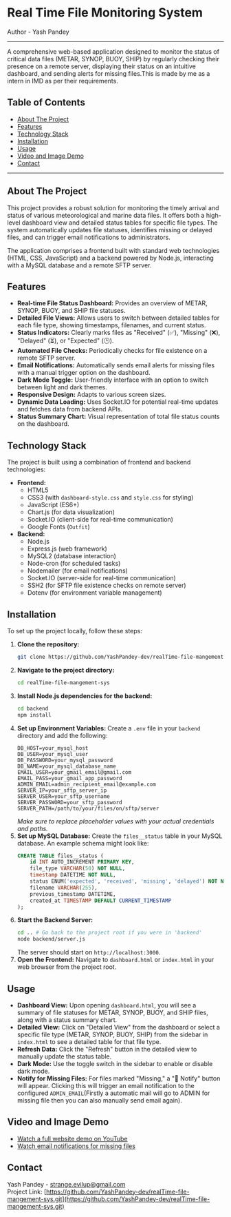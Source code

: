 # Real Time File Monitoring System
Author - Yash Pandey
_ _ _

A comprehensive web-based application designed to monitor the status of critical data files (METAR, SYNOP, BUOY, SHIP) by regularly checking their presence on a remote server, displaying their status on an intuitive dashboard, and sending alerts for missing files.This is made by me as a intern in IMD as per their requirements.

## Table of Contents

* [About The Project](#about-the-project)
* [Features](#features)
* [Technology Stack](#technology-stack)
* [Installation](#installation)
* [Usage](#usage)
* [Video and Image Demo](#video-and-image-demo)
* [Contact](#contact)

---

## About The Project

This project provides a robust solution for monitoring the timely arrival and status of various meteorological and marine data files. It offers both a high-level dashboard view and detailed status tables for specific file types. The system automatically updates file statuses, identifies missing or delayed files, and can trigger email notifications to administrators.

The application comprises a frontend built with standard web technologies (HTML, CSS, JavaScript) and a backend powered by Node.js, interacting with a MySQL database and a remote SFTP server.

## Features

* **Real-time File Status Dashboard:** Provides an overview of METAR, SYNOP, BUOY, and SHIP file statuses.
* **Detailed File Views:** Allows users to switch between detailed tables for each file type, showing timestamps, filenames, and current status.
* **Status Indicators:** Clearly marks files as "Received" (✅), "Missing" (❌), "Delayed" (⏳), or "Expected" (🕒).
* **Automated File Checks:** Periodically checks for file existence on a remote SFTP server.
* **Email Notifications:** Automatically sends email alerts for missing files with a manual trigger option on the dashboard.
* **Dark Mode Toggle:** User-friendly interface with an option to switch between light and dark themes.
* **Responsive Design:** Adapts to various screen sizes.
* **Dynamic Data Loading:** Uses Socket.IO for potential real-time updates and fetches data from backend APIs.
* **Status Summary Chart:** Visual representation of total file status counts on the dashboard.

## Technology Stack

The project is built using a combination of frontend and backend technologies:

* **Frontend:**
    * HTML5
    * CSS3 (with `dashboard-style.css` and `style.css` for styling)
    * JavaScript (ES6+)
    * Chart.js (for data visualization)
    * Socket.IO (client-side for real-time communication)
    * Google Fonts (`Outfit`)
* **Backend:**
    * Node.js
    * Express.js (web framework)
    * MySQL2 (database interaction)
    * Node-cron (for scheduled tasks)
    * Nodemailer (for email notifications)
    * Socket.IO (server-side for real-time communication)
    * SSH2 (for SFTP file existence checks on remote server)
    * Dotenv (for environment variable management)

## Installation

To set up the project locally, follow these steps:

1.  **Clone the repository:**
    ```bash
    git clone https://github.com/YashPandey-dev/realTime-file-mangement-sys.git
    ```
2.  **Navigate to the project directory:**
    ```bash
    cd realTime-file-mangement-sys
    ```
3.  **Install Node.js dependencies for the backend:**
    ```bash
    cd backend
    npm install
    ```
4.  **Set up Environment Variables:**
    Create a `.env` file in your `backend` directory and add the following:
    ```
    DB_HOST=your_mysql_host
    DB_USER=your_mysql_user
    DB_PASSWORD=your_mysql_password
    DB_NAME=your_mysql_database_name
    EMAIL_USER=your_gmail_email@gmail.com
    EMAIL_PASS=your_gmail_app_password
    ADMIN_EMAIL=admin_recipient_email@example.com
    SERVER_IP=your_sftp_server_ip
    SERVER_USER=your_sftp_username
    SERVER_PASSWORD=your_sftp_password
    SERVER_PATH=/path/to/your/files/on/sftp/server
    ```
    *Make sure to replace placeholder values with your actual credentials and paths.*
5.  **Set up MySQL Database:**
    Create the `files__status` table in your MySQL database. An example schema might look like:
    ```sql
    CREATE TABLE files__status (
        id INT AUTO_INCREMENT PRIMARY KEY,
        file_type VARCHAR(50) NOT NULL,
        timestamp DATETIME NOT NULL,
        status ENUM('expected', 'received', 'missing', 'delayed') NOT NULL,
        filename VARCHAR(255),
        previous_timestamp DATETIME,
        created_at TIMESTAMP DEFAULT CURRENT_TIMESTAMP
    );
    ```
6.  **Start the Backend Server:**
    ```bash
    cd .. # Go back to the project root if you were in 'backend'
    node backend/server.js
    ```
    The server should start on `http://localhost:3000`.
7.  **Open the Frontend:**
    Navigate to `dashboard.html` or `index.html` in your web browser from the project root.

## Usage

* **Dashboard View:** Upon opening `dashboard.html`, you will see a summary of file statuses for METAR, SYNOP, BUOY, and SHIP files, along with a status summary chart.
* **Detailed View:** Click on "Detailed View" from the dashboard or select a specific file type (METAR, SYNOP, BUOY, SHIP) from the sidebar in `index.html` to see a detailed table for that file type.
* **Refresh Data:** Click the "Refresh" button in the detailed view to manually update the status table.
* **Dark Mode:** Use the toggle switch in the sidebar to enable or disable dark mode.
* **Notify for Missing Files:** For files marked "Missing," a "📧 Notify" button will appear. Clicking this will trigger an email notification to the configured `ADMIN_EMAIL`(Firstly a automatic mail will go to ADMIN for missing file then you can also manually send email again).

## Video and Image Demo

* [Watch a full website demo on YouTube](https://www.youtube.com/watch?v=xfbzeQtxJ-U)
* [Watch email notifications for missing files](https://www.youtube.com/channel/UCgEcWRygTUbaAWHbT2OhvMg/community?lb=UgkxQQ_aShmHksHE876oOhXMBuclwIUephJ1)

## Contact

Yash Pandey - [strange.evilup@gmail.com](mailto:strange.evilup@gmail.com)
<br>
Project Link: [https://github.com/YashPandey-dev/realTime-file-mangement-sys.git](https://github.com/YashPandey-dev/realTime-file-mangement-sys.git)
